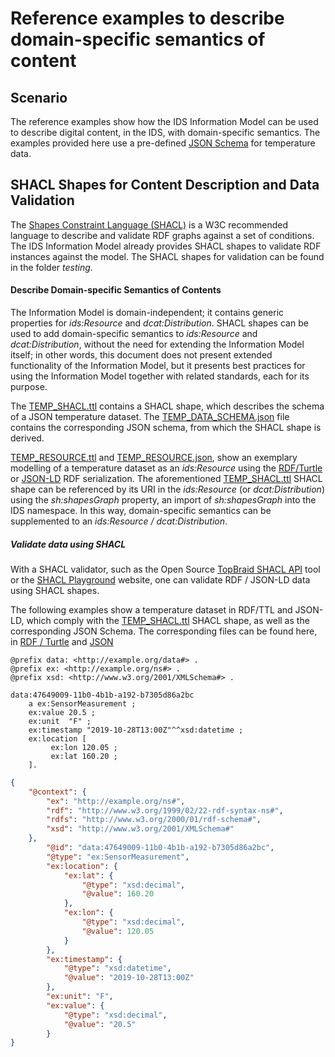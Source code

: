 # Reference examples to describe domain-specific semantics of content

## Scenario
The reference examples show how the IDS Information Model can be used to describe digital content, in the IDS, with domain-specific semantics. The examples provided here use a pre-defined [JSON Schema](https://json-schema.org) for temperature data.

## SHACL Shapes for Content Description and Data Validation

The [Shapes Constraint Language (SHACL)](https://www.w3.org/TR/shacl/) is a W3C recommended language to describe and validate RDF graphs against a set of conditions.
The IDS Information Model already provides SHACL shapes to validate RDF instances against the model. The SHACL shapes for validation can be found in the folder _testing_. 

#### Describe Domain-specific Semantics of Contents

The Information Model is domain-independent; it contains generic properties for _ids:Resource_ and _dcat:Distribution_. SHACL shapes can be used to add domain-specific semantics to _ids:Resource_ and _dcat:Distribution_, without the need for extending the Information Model itself; in other words, this document does not present extended functionality of the Information Model, but it presents best practices for using the Information Model together with related standards, each for its purpose.

The [TEMP_SHACL.ttl](TEMP_SHACL.ttl) contains a SHACL shape, which describes the schema of a JSON temperature dataset. The [TEMP_DATA_SCHEMA.json](TEMP_DATA_SCHEMA.json) file contains the corresponding JSON schema, from which the SHACL shape is derived.

[TEMP_RESOURCE.ttl](TEMP_RESOURCE.ttl) and [TEMP_RESOURCE.json](TEMP_RESOURCE.json), show an exemplary modelling of a temperature dataset as an _ids:Resource_ using the [RDF/Turtle](https://www.w3.org/TR/turtle/) or [JSON-LD](https://www.w3.org/TR/2014/REC-json-ld-20140116/) RDF serialization. The aforementioned [TEMP_SHACL.ttl](TEMP_SHACL.ttl) SHACL shape can be referenced by its URI in the _ids:Resource_ (or _dcat:Distribution_) using the _sh:shapesGraph_ property, an import of _sh:shapesGraph_ into the IDS namespace. In this way, domain-specific semantics can be supplemented to an _ids:Resource / dcat:Distribution_.  


##### Validate data using SHACL
With a SHACL validator, such as the Open Source [TopBraid SHACL API](https://github.com/TopQuadrant/shacl) tool or the [SHACL Playground](https://shacl.org/playground/) website, one can validate RDF / JSON-LD data using SHACL shapes.

The following examples show a temperature dataset in RDF/TTL and JSON-LD, which comply with the [TEMP_SHACL.ttl](TEMP_SHACL.ttl) SHACL shape, as well as the corresponding JSON Schema. The corresponding files can be found here, in [RDF / Turtle](TEMP_SAMPLE_DATA.ttl) and [JSON](TEMP_SAMPLE_DATA.json) 

```
@prefix data: <http://example.org/data#> .
@prefix ex: <http://example.org/ns#> .
@prefix xsd: <http://www.w3.org/2001/XMLSchema#> .

data:47649009-11b0-4b1b-a192-b7305d86a2bc
    a ex:SensorMeasurement ;
    ex:value 20.5 ;
    ex:unit  "F" ;
    ex:timestamp "2019-10-28T13:00Z"^^xsd:datetime ;
    ex:location [
         ex:lon 120.05 ;
         ex:lat 160.20 ;
    ].
```
```JSON
{
    "@context": {
        "ex": "http://example.org/ns#",
        "rdf": "http://www.w3.org/1999/02/22-rdf-syntax-ns#",
        "rdfs": "http://www.w3.org/2000/01/rdf-schema#",
        "xsd": "http://www.w3.org/2001/XMLSchema#"
    },
        "@id": "data:47649009-11b0-4b1b-a192-b7305d86a2bc",
        "@type": "ex:SensorMeasurement",
        "ex:location": {
            "ex:lat": {
                "@type": "xsd:decimal",
                "@value": 160.20
            },
            "ex:lon": {
                "@type": "xsd:decimal",
                "@value": 120.05
            }
        },
        "ex:timestamp": {
            "@type": "xsd:datetime",
            "@value": "2019-10-28T13:00Z"
        },
        "ex:unit": "F",
        "ex:value": {
            "@type": "xsd:decimal",
            "@value": "20.5"
        }
}
```
